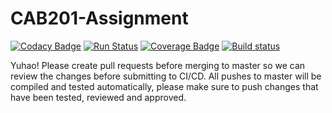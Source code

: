 # CAB201-Assignment

[![Codacy Badge](https://api.codacy.com/project/badge/Grade/5cfbc1c03d6f46c589c9c71b91193bd9)](https://www.codacy.com?utm_source=github.com&amp;utm_medium=referral&amp;utm_content=BradF-99/CAB201-Assignment&amp;utm_campaign=Badge_Grade)
[![Run Status](https://api.shippable.com/projects/5b91c07bb5c6590700b6e7df/badge?branch=master)](https://app.shippable.com/github/BradF-99/CAB201-Assignment)
[![Coverage Badge](https://api.shippable.com/projects/5b91c07bb5c6590700b6e7df/coverageBadge?branch=master)](https://app.shippable.com/github/BradF-99/CAB201-Assignment)
[![Build status](https://build.appcenter.ms/v0.1/apps/cfff2bf0-9db1-4553-9a55-7ae4c4552ba9/branches/master/badge)](https://appcenter.ms)

Yuhao! Please create pull requests before merging to master so we can review the changes before submitting to CI/CD. All pushes to master will be compiled and tested automatically, please make sure to push changes that have been tested, reviewed and approved.
